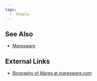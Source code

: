 ```yaml
---
tags:
  -  People
---
```

## See Also

- [Maresware](maresware.md)

## External Links

- [Biography of Mares at
  maresware.com](http://www.maresware.com/maresware/about_danmares.htm)


